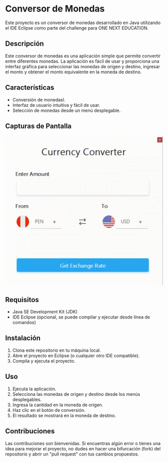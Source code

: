 # Conversor de Monedas

Este proyecto es un conversor de monedas desarrollado en Java utilizando el IDE Eclipse como parte del challenge para ONE NEXT EDUCATION.

## Descripción

Este conversor de monedas es una aplicación simple que permite convertir entre diferentes monedas. La aplicación es fácil de usar y proporciona una interfaz gráfica para seleccionar las monedas de origen y destino, ingresar el monto y obtener el monto equivalente en la moneda de destino.

## Características

- Conversión de monedasl.
- Interfaz de usuario intuitiva y fácil de usar.
- Selección de monedas desde un menú desplegable.

## Capturas de Pantalla

![Demostración del Conversor de Monedas](https://github.com/guimareyb/currency_converter/blob/main/Conversor.gif)

## Requisitos

- Java SE Development Kit (JDK)
- IDE Eclipse (opcional, se puede compilar y ejecutar desde línea de comandos)

## Instalación

1. Clona este repositorio en tu máquina local.
2. Abre el proyecto en Eclipse (o cualquier otro IDE compatible).
3. Compila y ejecuta el proyecto.

## Uso

1. Ejecuta la aplicación.
2. Selecciona las monedas de origen y destino desde los menús desplegables.
3. Ingresa la cantidad en la moneda de origen.
4. Haz clic en el botón de conversión.
5. El resultado se mostrará en la moneda de destino.

## Contribuciones

Las contribuciones son bienvenidas. Si encuentras algún error o tienes una idea para mejorar el proyecto, no dudes en hacer una bifurcación (fork) del repositorio y abrir un "pull request" con tus cambios propuestos.
